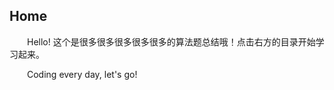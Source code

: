 ## Home

&emsp;&emsp;Hello! 这个是很多很多很多很多很多的算法题总结哦！点击右方的目录开始学习起来。

&emsp;&emsp;Coding every day, let's go!
